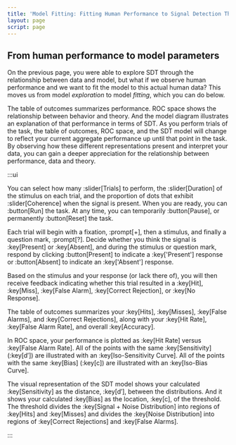 ```yaml
---
title: 'Model Fitting: Fitting Human Performance to Signal Detection Theory'
layout: page
script: page
---
```


## From human performance to model parameters

On the previous page, you were able to explore SDT through the relationship between data and
model, but what if we observe human performance and we want to fit the model to this actual human
data? This moves us from model *exploration* to model *fitting*, which you can do below.

The table of outcomes summarizes performance. ROC space shows the relationship between behavior and
theory. And the model diagram illustrates an explanation of that performance in terms of SDT. As you
perform trials of the task, the table of outcomes, ROC space, and the SDT model will change to
reflect your current aggregate performance up until that point in the task. By observing how these
different representations present and interpret your data, you can gain a deeper appreciation for
the relationship between performance, data and theory.

<sdt-example-human>
  <detectable-control coherence=".5" trials="10" duration="1000" run pause reset></detectable-control>
  <rdk-task coherence=".5" trials="10" duration="1000" wait="1000" iti="1000"></rdk-task>
  <detectable-response interactive trial feedback="outcome"></detectable-response>
  <detectable-table numeric summary="stimulusRates accuracy" hits="0" misses="0" false-alarms="0" correct-rejections="0">
    </detectable-table>
  <roc-space point="all" iso-d="all" iso-c="all" far=".5" hr=".5"></roc-space>
  <sdt-model threshold bias distributions sensitivity histogram color="outcome" d="0" c="0">
    </sdt-model>
</sdt-example-human>

:::ui

You can select how many :slider[Trials] to perform, the :slider[Duration] of the stimulus on each
trial, and the proportion of dots that exhibit :slider[Coherence] when the signal is present. When
you are ready, you can :button[Run] the task. At any time, you can temporarily :button[Pause], or
permanently :button[Reset] the task.

Each trial will begin with a fixation, :prompt[+], then a stimulus, and finally a question mark,
:prompt[?]. Decide whether you think the signal is :key[Present] or :key[Absent], and during the
stimulus or question mark, respond by clicking :button[Present] to indicate a :key['Present']
response or :button[Absent] to indicate an :key['Absent'] response.

Based on the stimulus and your response (or lack there of), you will then receive feedback
indicating whether this trial resulted in a :key[Hit], :key[Miss], :key[False Alarm], :key[Correct
Rejection], or :key[No Response].

The table of outcomes summarizes your :key[Hits], :key[Misses], :key[False Alarms], and :key[Correct
Rejections], along with your :key[Hit Rate], :key[False Alarm Rate], and overall :key[Accuracy].

In ROC space, your performance is plotted as :key[Hit Rate] versus :key[False Alarm Rate]. All of
the points with the same :key[Sensitivity] (:key[<span class="math-var">d′</span>]) are illustrated
with an :key[Iso-Sensitivity Curve]. All of the points with the same :key[Bias] (:key[<span
class="math-var">c</span>]) are illustrated with an :key[Iso-Bias Curve].

The visual representation of the SDT model shows your calculated :key[Sensitivity] as the distance,
:key[<span class="math-var">d′</span>], between the distributions. And it shows your calculated
:key[Bias] as the location, :key[<span class="math-var">c</span>], of the threshold. The threshold
divides the :key[Signal + Noise Distribution] into regions of :key[Hits] and :key[Misses] and
divides the :key[Noise Distribution] into regions of :key[Correct Rejections] and :key[False
Alarms].

:::

